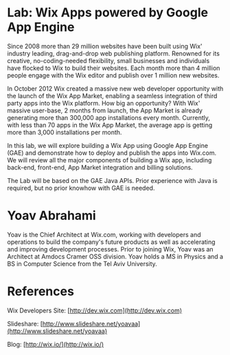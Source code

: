 Lab: Wix Apps powered by Google App Engine
==================================
Since 2008 more than 29 million websites have been built using Wix' industry leading, drag-and-drop web publishing platform. 
Renowned for its creative, no-coding-needed flexibility, small businesses and individuals have flocked to Wix to build their websites. 
Each month more than 4 million people engage with the Wix editor and publish over 1 million new websites.

In October 2012 Wix created a massive new web developer opportunity with the launch of the Wix App Market, enabling a seamless integration 
of third party apps into the Wix platform. How big an opportunity? With Wix' massive user-base, 2 months from launch, the App Market is 
already generating more than 300,000 app installations every month. Currently, with less than 70 apps in the Wix App Market, the average 
app is getting more than 3,000 installations per month.

In this lab, we will explore building a Wix App using Google App Engine (GAE) and demonstrate how to deploy and publish the apps into Wix.com. 
We will review all the major components of building a Wix app, including back-end, front-end, App Market integration and billing solutions.

The Lab will be based on the GAE Java APIs. Prior experience with Java is required, but no prior knowhow with GAE is needed.

Yoav Abrahami
================
Yoav is the Chief Architect at Wix.com, working with developers and operations to build the company's future products 
as well as accelerating and improving development processes. Prior to joining Wix, Yoav was an Architect at Amdocs Cramer OSS division.
Yoav holds a MS in Physics and a BS in Computer Science from the Tel Aviv University.

References
===
Wix Developers Site: [http://dev.wix.com](http://dev.wix.com)

Slideshare: [http://www.slideshare.net/yoavaa](http://www.slideshare.net/yoavaa)

Blog: [http://wix.io/](http://wix.io/)


